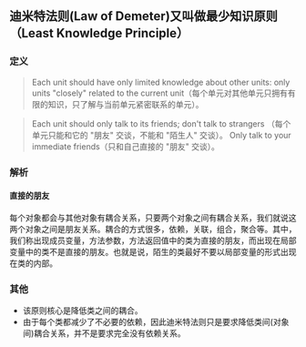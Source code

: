 ## 迪米特法则(Law of Demeter)又叫做最少知识原则（Least Knowledge Principle）

### 定义

> Each unit should have only limited knowledge about other units: only units "closely" related to the current unit（每个单元对其他单元只拥有有限的知识，只了解与当前单元紧密联系的单元）。

> Each unit should only talk to its friends; don't talk to strangers （每个单元只能和它的 "朋友" 交谈，不能和 "陌生人" 交谈）。
> Only talk to your immediate friends（只和自己直接的 "朋友" 交谈）。

### 解析

#### 直接的朋友
每个对象都会与其他对象有耦合关系，只要两个对象之间有耦合关系，我们就说这两个对象之间是朋友关系。耦合的方式很多，依赖，关联，组合，聚合等。其中，我们称出现成员变量，方法参数，方法返回值中的类为直接的朋友，而出现在局部变量中的类不是直接的朋友。也就是说，陌生的类最好不要以局部变量的形式出现在类的内部。

### 其他

- 该原则核心是降低类之间的耦合。
- 由于每个类都减少了不必要的依赖，因此迪米特法则只是要求降低类间(对象间)耦合关系，并不是要求完全没有依赖关系。
